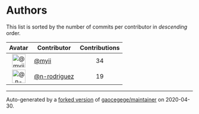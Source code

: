 # Authors

This list is sorted by the number of commits per contributor in _descending_ order.

Avatar|Contributor|Contributions
:-:|---|:-:
<img class='float-left rounded-1' src='https://avatars2.githubusercontent.com/u/10231489?v=4' width='36' height='36' alt='@myii'>|[@myii](https://github.com/myii)|34
<img class='float-left rounded-1' src='https://avatars3.githubusercontent.com/u/3433835?v=4' width='36' height='36' alt='@n-rodriguez'>|[@n-rodriguez](https://github.com/n-rodriguez)|19

---

Auto-generated by a [forked version](https://github.com/myii/maintainer) of [gaocegege/maintainer](https://github.com/gaocegege/maintainer) on 2020-04-30.

